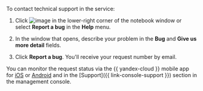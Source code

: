 To contact technical support in the service:

1. Click ![image](../../_assets/datasphere/bug.png) in the lower-right corner of the notebook window or select **Report a bug** in the **Help** menu.

1. In the window that opens, describe your problem in the **Bug** and **Give us more detail** fields.

1. Click **Report a bug**.
   You'll receive your request number by email.

You can monitor the request status via the {{ yandex-cloud }} mobile app for [iOS](https://apps.apple.com/ru/app/yandex-cloud/id1515465314) or [Android](https://play.google.com/store/apps/details?id=ru.yandex.cloud) and in the [Support]({{ link-console-support }}) section in the management console.

